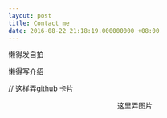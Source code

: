 ```yaml
---
layout: post
title: Contact me
date: 2016-08-22 21:18:19.000000000 +08:00
---
```


懒得发自拍

懒得写介绍

// 这样弄github 卡片
<div class="github-card" data-user="DingSoung" data-width=100% data-height=""></div>

<center>

这里弄图片
<h1>
<a href="https://github.com/DingSoung" class="fa fa-github"></a>
<a href="http://DingSoung.tk" class="fa fa-pencil"></a>
<a href="mailto:DingSoung@gmail.com" class="fa fa-envelope"></a>
</h1>

</center>
